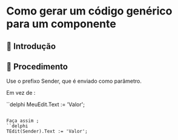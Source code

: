 # Como gerar um código genérico para um componente 

## 🚀 Introdução

## 🔧 Procedimento

Use o prefixo Sender, que é enviado como parâmetro.

Em vez de :

``delphi
MeuEdit.Text := 'Valor';
```

Faça assim ;
``delphi
TEdit(Sender).Text := 'Valor';
```

 
